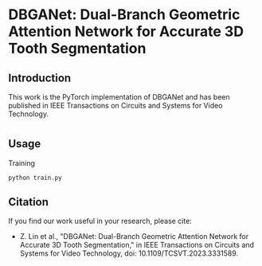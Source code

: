 # DBGANet: Dual-Branch Geometric Attention Network for Accurate 3D Tooth Segmentation

## Introduction
This work is the PyTorch implementation of DBGANet and has been published in IEEE Transactions on Circuits and Systems for Video Technology.

#

## Usage
Training

```shell
python train.py
```
## Citation
If you find our work useful in your research, please cite:
* Z. Lin et al., "DBGANet: Dual-Branch Geometric Attention Network for Accurate 3D Tooth Segmentation," in IEEE Transactions on Circuits and Systems for Video Technology, doi: 10.1109/TCSVT.2023.3331589.
